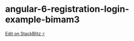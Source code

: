 # angular-6-registration-login-example-bimam3

[Edit on StackBlitz ⚡️](https://stackblitz.com/edit/angular-6-registration-login-example-bimam3)